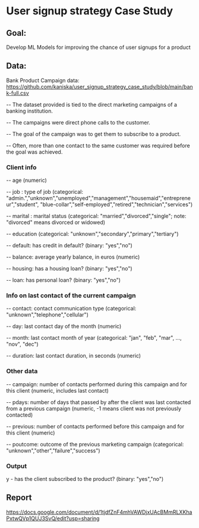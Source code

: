 # User signup strategy Case Study

## Goal: 

Develop ML Models for improving the chance of user signups for a product 

## Data: 

Bank Product Campaign data: https://github.com/kaniska/user_signup_strategy_case_study/blob/main/bank-full.csv

-- The dataset provided is tied to the direct marketing campaigns of a banking institution.

-- The campaigns were direct phone calls to the customer. 

-- The goal of the campaign was to get them to subscribe to a product. 

-- Often, more than one contact to the same customer was required before the goal was achieved. 

### Client info

-- age (numeric)

-- job : type of job (categorical: "admin.","unknown","unemployed","management","housemaid","entrepreneur","student",
"blue-collar","self-employed","retired","technician","services") 

-- marital : marital status (categorical: "married","divorced","single"; note: "divorced" means divorced or widowed)

-- education (categorical: "unknown","secondary","primary","tertiary")

-- default: has credit in default? (binary: "yes","no")

-- balance: average yearly balance, in euros (numeric) 

-- housing: has a housing loan? (binary: "yes","no")

-- loan: has personal loan? (binary: "yes","no")

### Info on last contact of the current campaign

-- contact: contact communication type (categorical: "unknown","telephone","cellular") 

-- day: last contact day of the month (numeric)

-- month: last contact month of year (categorical: "jan", "feb", "mar", ..., "nov", "dec")

-- duration: last contact duration, in seconds (numeric)

### Other data

-- campaign: number of contacts performed during this campaign and for this client (numeric, includes last contact)

-- pdays: number of days that passed by after the client was last contacted from a previous campaign (numeric, -1 means client was not previously contacted)

-- previous: number of contacts performed before this campaign and for this client (numeric)

-- poutcome: outcome of the previous marketing campaign (categorical: "unknown","other","failure","success")

### Output

y - has the client subscribed to the product? (binary: "yes","no")

## Report

https://docs.google.com/document/d/1tjdfZnF4mhVAWDjxUAcBMmRLXKhaPxtwQVp1QUJ3SvQ/edit?usp=sharing
